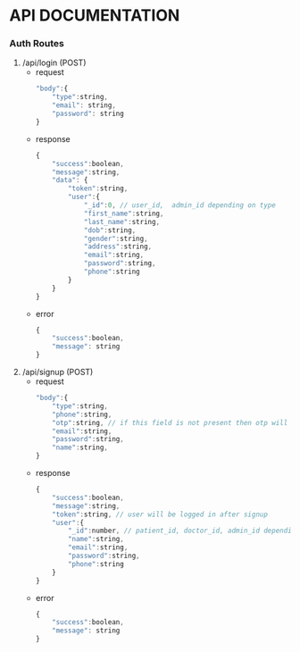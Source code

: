 # API DOCUMENTATION


### Auth Routes

1. /api/login (POST)
   - request
        ```javascript
        "body":{
            "type":string,
            "email": string,
            "password": string
        }
        ```
   - response
        ```javascript
        {
            "success":boolean,
            "message":string,
            "data": {
                "token":string,
                "user":{
                    "_id":0, // user_id,  admin_id depending on type
                    "first_name":string,
                    "last_name":string,
                    "dob":string,
                    "gender":string,
                    "address":string,
                    "email":string,
                    "password":string,
                    "phone":string
                }
            }
        }
        ```
   - error
        ```javascript
        {
            "success":boolean,
            "message": string
        }
        ```
2. /api/signup (POST)
   - request
        ``` javascript
        "body":{
            "type":string,
            "phone":string,
            "otp":string, // if this field is not present then otp will be sent on the phone number, call the api again with otp field
            "email":string,
            "password":string,
            "name":string,
        }
        ```
    - response
        ```javascript
        {
            "success":boolean,
            "message":string,
            "token":string, // user will be logged in after signup
            "user":{
                "_id":number, // patient_id, doctor_id, admin_id depending on type
                "name":string,
                "email":string,
                "password":string,
                "phone":string
            }
        }
        ```
    - error
        ```javascript
        {
            "success":boolean,
            "message": string
        }
        ```
